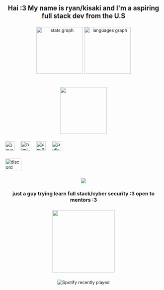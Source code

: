<h2 align="center">Hai :3 My name is ryan/kisaki and I'm a aspiring full stack dev from the U.S</h2>

###

<div align="center">
  <img src="https://github-readme-stats.vercel.app/api?username=kisakimeowr&hide_title=false&hide_rank=false&show_icons=true&include_all_commits=true&count_private=true&disable_animations=false&theme=dark&locale=en&hide_border=false" height="150" alt="stats graph"  />
  <img src="https://github-readme-stats.vercel.app/api/top-langs?username=kisakimeowr&locale=en&hide_title=false&layout=compact&card_width=320&langs_count=5&theme=dark&hide_border=false" height="150" alt="languages graph"  />
</div>

###

<br clear="both">

<div align="center">
  <img height="150" src="https://i.imgflip.com/65efzo.gif"  />
</div>

###

<div align="left">
  <img src="https://cdn.jsdelivr.net/gh/devicons/devicon/icons/javascript/javascript-original.svg" height="30" alt="javascript logo"  />
  <img width="12" />
  <img src="https://cdn.jsdelivr.net/gh/devicons/devicon/icons/html5/html5-original.svg" height="30" alt="html5 logo"  />
  <img width="12" />
  <img src="https://cdn.jsdelivr.net/gh/devicons/devicon/icons/css3/css3-original.svg" height="30" alt="css3 logo"  />
  <img width="12" />
  <img src="https://cdn.jsdelivr.net/gh/devicons/devicon/icons/python/python-original.svg" height="30" alt="python logo"  />
</div>

###

<div align="left">
  <a href="https://discord.com/users/809975522867412994" target="_blank">
    <img src="https://raw.githubusercontent.com/maurodesouza/profile-readme-generator/master/src/assets/icons/social/discord/default.svg" width="52" height="40" alt="discord logo"  />
  </a>
</div>

###

<div align="center">
  <img src="https://profile-counter.glitch.me/kisakimeowr/count.svg?"  />
</div>

###

<h3 align="center">just a guy trying learn full stack/cyber security :3 open to mentors :3</h3>

###

<div align="center">
  <img height="200" src="https://camo.githubusercontent.com/958a3806ccab02c6376a93afc4660145142d47b7520f2719a5731fa50aa326d1/68747470733a2f2f6d656469612e646973636f72646170702e6e65742f6174746163686d656e74732f3834323530313139393639333038363735302f313132303631343735313836353637313638302f657a6769662d332d333433643164393333382e676966"  />
</div>

###

<div align="center">
  <img src="https://spotify-recently-played-readme.vercel.app/api?count=5" alt="Spotify recently played"  />
</div>

###
